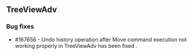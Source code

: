 ## TreeViewAdv

### Bug fixes

* \#167656 - Undo history operation after Move command execution not working properly in TreeViewAdv has been fixed .